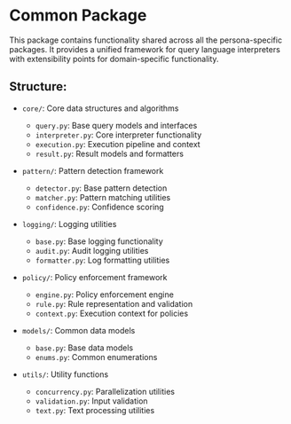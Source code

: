 # Common Package

This package contains functionality shared across all the persona-specific packages.
It provides a unified framework for query language interpreters with extensibility
points for domain-specific functionality.

## Structure:

- `core/`: Core data structures and algorithms
  - `query.py`: Base query models and interfaces
  - `interpreter.py`: Core interpreter functionality
  - `execution.py`: Execution pipeline and context
  - `result.py`: Result models and formatters

- `pattern/`: Pattern detection framework
  - `detector.py`: Base pattern detection
  - `matcher.py`: Pattern matching utilities
  - `confidence.py`: Confidence scoring

- `logging/`: Logging utilities
  - `base.py`: Base logging functionality
  - `audit.py`: Audit logging utilities
  - `formatter.py`: Log formatting utilities

- `policy/`: Policy enforcement framework
  - `engine.py`: Policy enforcement engine
  - `rule.py`: Rule representation and validation
  - `context.py`: Execution context for policies

- `models/`: Common data models
  - `base.py`: Base data models
  - `enums.py`: Common enumerations

- `utils/`: Utility functions
  - `concurrency.py`: Parallelization utilities
  - `validation.py`: Input validation
  - `text.py`: Text processing utilities

